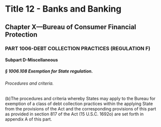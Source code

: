 
# Title 12 - Banks and Banking
## Chapter X—Bureau of Consumer Financial Protection
### PART 1006-DEBT COLLECTION PRACTICES (REGULATION F)
#### Subpart D-Miscellaneous
##### § 1006.108 Exemption for State regulation.
###### Procedures and criteria.

(b)The procedures and criteria whereby States may apply to the Bureau for exemption of a class of debt collection practices within the applying State from the provisions of the Act and the corresponding provisions of this part as provided in section 817 of the Act (15 U.S.C. 1692o) are set forth in appendix A of this part.
